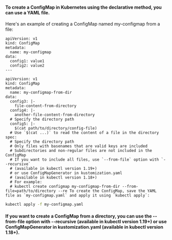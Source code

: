 #### To create a ConfigMap in Kubernetes using the declarative method, you can use a YAML file. 


Here's an example of creating a ConfigMap named my-configmap from a file:

```
apiVersion: v1
kind: ConfigMap
metadata:
  name: my-configmap
data:
  config1: value1
  config2: value2
---

apiVersion: v1
kind: ConfigMap
metadata:
  name: my-configmap-from-dir
data:
  config3: |-
    file-content-from-directory
  config4: |-
    another-file-content-from-directory
  # Specify the directory path
  config5: |-
    $(cat path/to/directory/config-file)
  # Use `$(cat ...)` to read the content of a file in the directory
spec:
  # Specify the directory path
  # Only files with basenames that are valid keys are included
  # Subdirectories and non-regular files are not included in the ConfigMap
  # If you want to include all files, use `--from-file` option with `--recursive`
  # (available in kubectl version 1.19+)
  # or use ConfigMapGenerator in kustomization.yaml
  # (available in kubectl version 1.18+)
  # For example:
  # kubectl create configmap my-configmap-from-dir --from-file=path/to/directory --re To create the ConfigMap, save the YAML file as `my-configmap.yaml` and apply it using `kubectl apply`:
```

```bash
kubectl apply -f my-configmap.yaml
```


#### If you want to create a ConfigMap from a directory, you can use the --from-file option with --recursive (available in kubectl version 1.19+) or use ConfigMapGenerator in kustomization.yaml (available in kubectl version 1.18+).




